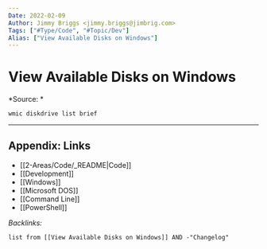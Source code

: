 ```yaml
---
Date: 2022-02-09
Author: Jimmy Briggs <jimmy.briggs@jimbrig.com>
Tags: ["#Type/Code", "#Topic/Dev"]
Alias: ["View Available Disks on Windows"]
---
```


# View Available Disks on Windows

*Source: *

```powershell
wmic diskdrive list brief
```

***

## Appendix: Links

- [[2-Areas/Code/_README|Code]]
- [[Development]]
- [[Windows]]
- [[Microsoft DOS]]
- [[Command Line]]
- [[PowerShell]]

*Backlinks:*

```dataview
list from [[View Available Disks on Windows]] AND -"Changelog"
```